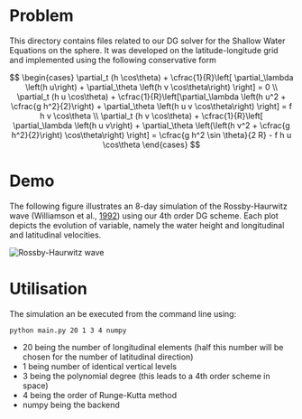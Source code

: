 # Problem

This directory contains files related to our DG solver for the Shallow Water Equations on the sphere. It was developed on the latitude-longitude grid and implemented using the following conservative form

$$
    \begin{cases}
        \partial_t (h \cos\theta)  + \cfrac{1}{R}\left[ \partial_\lambda \left(h u\right) + \partial_\theta \left(h v \cos\theta\right) \right] = 0 \\
        \partial_t (h u \cos\theta)  +  \cfrac{1}{R}\left[\partial_\lambda \left(h u^2 + \cfrac{g h^2}{2}\right) + \partial_\theta \left(h u v \cos\theta\right) \right] = f h v \cos\theta \\ 
        \partial_t (h v \cos\theta) + \cfrac{1}{R}\left[ \partial_\lambda \left(h u v\right) + \partial_\theta \left(\left(h v^2 + \cfrac{g h^2}{2}\right) \cos\theta\right) \right] = \cfrac{g h^2 \sin \theta}{2 R} - f h u \cos\theta
    \end{cases}
$$

# Demo

The following figure illustrates an 8-day simulation of the Rossby-Haurwitz wave (Williamson et al., [1992](https://doi.org/10.1016/S0021-9991(05)80016-6)) using our 4th order DG scheme.
Each plot depicts the evolution of variable, namely the water height and longitudinal and latitudinal velocities.

![Rossby-Haurwitz wave](https://user-images.githubusercontent.com/58524567/183117994-13e4c36b-0ffe-4a3f-8241-4acef8ed4859.gif)



# Utilisation
The simulation an be executed from the command line using:
```
python main.py 20 1 3 4 numpy
```
- 20 being the number of longitudinal elements (half this number will be chosen for the number of latitudinal direction)
- 1 being number of identical vertical levels
- 3 being the polynomial degree (this leads to a 4th order scheme in space)
- 4 being the order of Runge-Kutta method
- numpy being the backend
